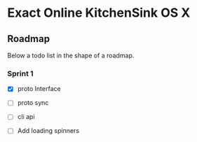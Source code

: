 # Exact Online KitchenSink OS X

## Roadmap

Below a todo list in the shape of a roadmap.

### Sprint 1

- [x] proto Interface
- [ ] proto sync
- [ ] cli api


- [ ] Add loading spinners



